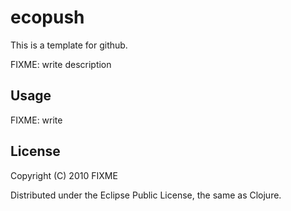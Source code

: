 # ecopush

This is a template for github.

FIXME: write description

## Usage

FIXME: write

## License

Copyright (C) 2010 FIXME

Distributed under the Eclipse Public License, the same as Clojure.
